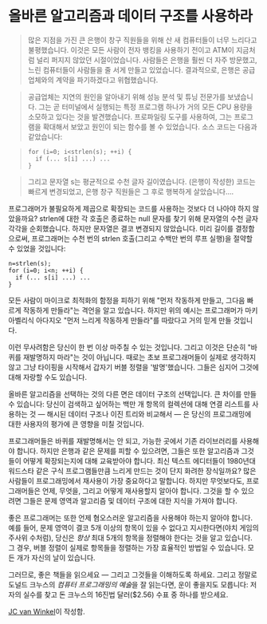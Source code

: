 # 올바른 알고리즘과 데이터 구조를 사용하라

> 많은 지점을 가진 큰 은행이 창구 직원들을 위해 산 새 컴퓨터들이 너무 느리다고 불평했습니다. 이것은 모든 사람이 전자 뱅킹을 사용하기 전이고 ATM이 지금처럼 널리 퍼지지 않았던 시절이었습니다. 사람들은 은행을 훨씬 더 자주 방문했고, 느린 컴퓨터들이 사람들을 줄 서게 만들고 있었습니다. 결과적으로, 은행은 공급업체와의 계약을 파기하겠다고 위협했습니다.

> 공급업체는 지연의 원인을 알아내기 위해 성능 분석 및 튜닝 전문가를 보냈습니다. 그는 곧 터미널에서 실행되는 특정 프로그램 하나가 거의 모든 CPU 용량을 소모하고 있다는 것을 발견했습니다. 프로파일링 도구를 사용하여, 그는 프로그램을 확대해서 보았고 원인이 되는 함수를 볼 수 있었습니다. 소스 코드는 다음과 같았습니다:

> ```
> for (i=0; i<strlen(s); ++i) {
>   if (... s[i] ...) ...
> }
> ```

> 그리고 문자열 s는 평균적으로 수천 글자 길이였습니다. (은행이 작성한) 코드는 빠르게 변경되었고, 은행 창구 직원들은 그 후로 행복하게 살았습니다....

프로그래머가 불필요하게 제곱으로 확장되는 코드를 사용하는 것보다 더 나아야 하지 않았을까요?
strlen에 대한 각 호출은 종료하는 null 문자를 찾기 위해 문자열의 수천 글자 각각을 순회했습니다. 하지만 문자열은 결코 변경되지 않았습니다. 미리 길이를 결정함으로써, 프로그래머는 수천 번의 strlen 호출(그리고 수백만 번의 루프 실행)을 절약할 수 있었을 것입니다:

```
n=strlen(s);
for (i=0; i<n; ++i) {
  if (... s[i] ...) ...
}
```

모든 사람이 마이크로 최적화의 함정을 피하기 위해 "먼저 작동하게 만들고, 그다음 빠르게 작동하게 만들라"는 격언을 알고 있습니다. 하지만 위의 예시는 프로그래머가 마키아벨리식 아다지오 "먼저 느리게 작동하게 만들라"를 따랐다고 거의 믿게 만들 것입니다.

이런 무사려함은 당신이 한 번 이상 마주칠 수 있는 것입니다. 그리고 이것은 단순히 "바퀴를 재발명하지 마라"는 것이 아닙니다. 때로는 초보 프로그래머들이 실제로 생각하지 않고 그냥 타이핑을 시작해서 갑자기 버블 정렬을 '발명'했습니다. 그들은 심지어 그것에 대해 자랑할 수도 있습니다.

올바른 알고리즘을 선택하는 것의 다른 면은 데이터 구조의 선택입니다. 큰 차이를 만들 수 있습니다: 당신이 검색하고 싶어하는 백만 개 항목의 컬렉션에 대해 연결 리스트를 사용하는 것 — 해시된 데이터 구조나 이진 트리와 비교해서 — 은 당신의 프로그래밍에 대한 사용자의 평가에 큰 영향을 미칠 것입니다.

프로그래머들은 바퀴를 재발명해서는 안 되고, 가능한 곳에서 기존 라이브러리를 사용해야 합니다. 하지만 은행과 같은 문제를 피할 수 있으려면, 그들은 또한 알고리즘과 그것들이 어떻게 확장되는지에 대해 교육받아야 합니다. 최신 텍스트 에디터들이 1980년대 워드스타 같은 구식 프로그램들만큼 느리게 만드는 것이 단지 화려한 장식일까요? 많은 사람들이 프로그래밍에서 재사용이 가장 중요하다고 말합니다. 하지만 무엇보다도, 프로그래머들은 언제, 무엇을, 그리고 어떻게 재사용할지 알아야 합니다. 그것을 할 수 있으려면 그들은 문제 영역과 알고리즘 및 데이터 구조에 대한 지식을 가져야 합니다.

좋은 프로그래머는 또한 언제 혐오스러운 알고리즘을 사용해야 하는지 알아야 합니다. 예를 들어, 문제 영역이 결코 5개 이상의 항목이 있을 수 없다고 지시한다면(야치 게임의 주사위 수처럼), 당신은 *항상* 최대 5개의 항목을 정렬해야 한다는 것을 알고 있습니다. 그 경우, 버블 정렬이 실제로 항목들을 정렬하는 가장 효율적인 방법일 수 있습니다. 모든 개가 자신의 날이 있습니다.

그러므로, 좋은 책들을 읽으세요 — 그리고 그것들을 이해하도록 하세요. 그리고 정말로 도널드 크누스의 *컴퓨터 프로그래밍의 예술*을 잘 읽는다면, 운이 좋을지도 모릅니다: 저자의 실수를 찾고 돈 크누스의 16진법 달러($2.56) 수표 중 하나를 받으세요.

[JC van Winkel](http://programmer.97things.oreilly.com/wiki/index.php/JC_van_Winkel)이 작성함.